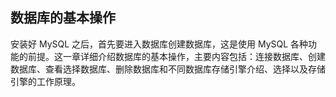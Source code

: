 
数据库的基本操作
---

安装好 MySQL 之后，首先要进入数据库创建数据库，这是使用 MySQL 各种功能的前提。这一章详细介绍数据库的基本操作，主要内容包括：连接数据库、创建数据库、查看选择数据库、删除数据库和不同数据库存储引擎介绍、选择以及存储引擎的工作原理。